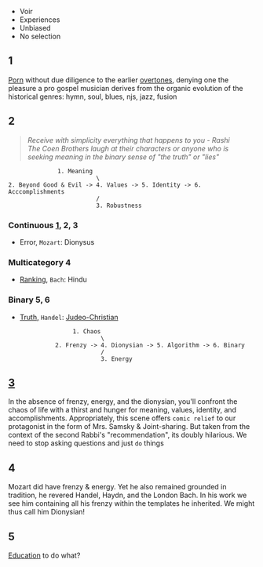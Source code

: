 - Voir
- Experiences
- Unbiased
- No selection

## 1


[Porn](https://m.youtube.com/watch?v=qS0IsmEAoJY) without due diligence to the earlier [overtones](https://www.britannica.com/science/sound-physics/Overtones), denying one the pleasure a pro gospel musician derives from the organic evolution of the historical genres: hymn, soul, blues, njs, jazz, fusion 

## 2

> *Receive with simplicity everything that happens to you - Rashi*                
> *The Coen Brothers laugh at their characters or anyone who is seeking meaning in the binary sense of "the truth" or "lies"*                 

                  1. Meaning
                             \
    2. Beyond Good & Evil -> 4. Values -> 5. Identity -> 6. Acccomplishments
                             /
                             3. Robustness


### Continuous [1](https://youtube.com/shorts/IXabPJUN098?si=rIKlRaRZ0lIfbRT8), 2, 3
- Error, `Mozart`: Dionysus
### Multicategory 4
- [Ranking](https://abikesa.github.io/philosophy/foreword/foreword.html), `Bach`: Hindu
### Binary 5, 6
- [Truth](https://www.youtube.com/watch?v=uoetGnTIjWY)[,](https://www.youtube.com/watch?v=Zz-mpgYNUW8) `Handel`: [Judeo-Christian](https://www.youtube.com/watch?v=N9v6VJLZ8_I)

                     1. Chaos
                             \
                2. Frenzy -> 4. Dionysian -> 5. Algorithm -> 6. Binary
                             /
                             3. Energy

## [3](https://www.youtube.com/watch?v=dlvKrzInK7w)

In the absence of frenzy, energy, and the dionysian, you'll confront the chaos of life with a thirst and hunger for meaning, values, identity, and accomplishments. Appropriately, this scene offers `comic relief` to our protagonist in the form of Mrs. Samsky & Joint-sharing. But taken from the context of the second Rabbi's "recommendation", its doubly hilarious. We need to stop asking questions and just `do` things

## 4

Mozart did have frenzy & energy. Yet he also remained grounded in tradition, he revered Handel, Haydn, and the London Bach. In his work we see him containing all his frenzy within the templates he inherited. We might thus call him Dionysian!

## 5

[Education](https://www.youtube.com/watch?v=1lFVRqOammw) to do what?
